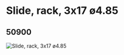 # Slide, rack, 3x17 ø4.85
## 50900
![Slide, rack, 3x17 ø4.85](https://lc-www-live-s.legocdn.com/media/bricks/5/2/4252442.jpg)